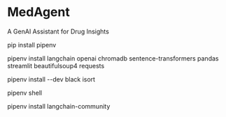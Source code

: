 # MedAgent
A GenAI Assistant for Drug Insights


pip install pipenv

pipenv install langchain openai chromadb sentence-transformers pandas streamlit beautifulsoup4 requests

pipenv install --dev black isort

pipenv shell

pipenv install langchain-community
